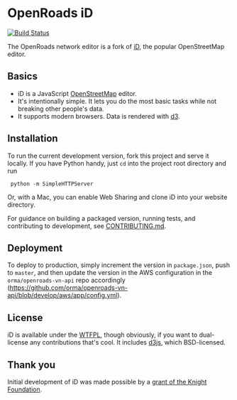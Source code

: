 # OpenRoads iD

[![Build Status](https://travis-ci.org/orma/openroads-vn-iD.svg?branch=develop)](https://travis-ci.org/orma/openroads-vn-iD)

The OpenRoads network editor is a fork of [iD](https://github.com/openstreetmap/iD), the popular OpenStreetMap editor.

## Basics

* iD is a JavaScript [OpenStreetMap](http://www.openstreetmap.org/) editor.
* It's intentionally simple. It lets you do the most basic tasks while not breaking other people's data.
* It supports modern browsers. Data is rendered with [d3](http://d3js.org/).

## Installation
To run the current development version, fork this project and serve it locally. If you have Python handy, just `cd` into the project root directory and run

     python -m SimpleHTTPServer

Or, with a Mac, you can enable Web Sharing and clone iD into your website directory.

For guidance on building a packaged version, running tests, and contributing to development, see [CONTRIBUTING.md](CONTRIBUTING.md).

## Deployment

To deploy to production, simply increment the version in `package.json`, push to `master`, and then update the version in the AWS configuration in the `orma/openroads-vn-api` repo accordingly (https://github.com/orma/openroads-vn-api/blob/develop/aws/app/config.yml).

## License
iD is available under the [WTFPL](http://sam.zoy.org/wtfpl/), though obviously, if you want to dual-license any contributions that's cool. It includes [d3js](http://d3js.org/), which BSD-licensed.

## Thank you
Initial development of iD was made possible by a [grant of the Knight Foundation](http://www.mapbox.com/blog/knight-invests-openstreetmap/).
